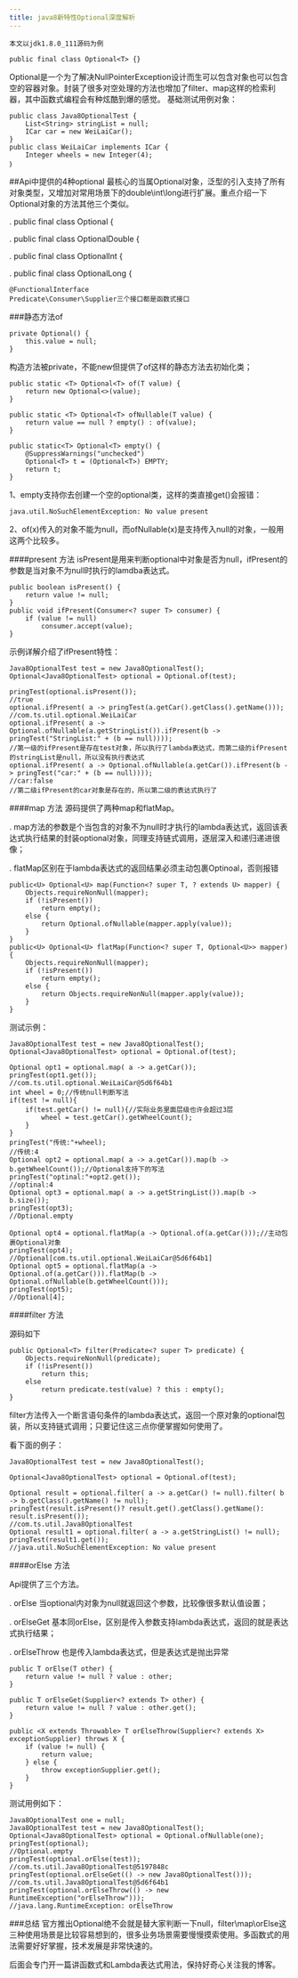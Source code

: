 ```yaml
---
title: java8新特性Optional深度解析
---
```

```
本文以jdk1.8.0_111源码为例
```
```
public final class Optional<T> {}
```
Optional是一个为了解决NullPointerException设计而生可以包含对象也可以包含空的容器对象。封装了很多对空处理的方法也增加了filter、map这样的检索利器，其中函数式编程会有种炫酷到爆的感觉。
基础测试用例对象：
```
public class Java8OptionalTest {
    List<String> stringList = null;
    ICar car = new WeiLaiCar();
}
public class WeiLaiCar implements ICar {
    Integer wheels = new Integer(4);
｝
```
##Api中提供的4种optional
最核心的当属Optional对象，泛型的引入支持了所有对象类型，又增加对常用场景下的double\int\long进行扩展。重点介绍一下Optional对象的方法其他三个类似。

. public final class Optional<T> {

. public final class OptionalDouble {

. public final class OptionalInt {

. public final class OptionalLong {

```
@FunctionalInterface
Predicate\Consumer\Supplier三个接口都是函数式接口
```
###静态方法of
```
private Optional() {
	this.value = null;
}
```
构造方法被private，不能new但提供了of这样的静态方法去初始化类；
```
public static <T> Optional<T> of(T value) {
    return new Optional<>(value);
}

public static <T> Optional<T> ofNullable(T value) {
    return value == null ? empty() : of(value);
}

public static<T> Optional<T> empty() {
    @SuppressWarnings("unchecked")
    Optional<T> t = (Optional<T>) EMPTY;
    return t;
}
```
1、empty支持你去创建一个空的optional类，这样的类直接get()会报错：
```
java.util.NoSuchElementException: No value present
```
2、of(x)传入的对象不能为null，而ofNullable(x)是支持传入null的对象，一般用这两个比较多。

####present 方法
isPresent是用来判断optional中对象是否为null，ifPresent的参数是当对象不为null时执行的lamdba表达式。

```angular2html
public boolean isPresent() {
    return value != null;
}
public void ifPresent(Consumer<? super T> consumer) {
    if (value != null)
        consumer.accept(value);
}
```
示例详解介绍了ifPresent特性：
```angular2html
Java8OptionalTest test = new Java8OptionalTest();
Optional<Java8OptionalTest> optional = Optional.of(test);

pringTest(optional.isPresent());
//true
optional.ifPresent( a -> pringTest(a.getCar().getClass().getName()));
//com.ts.util.optional.WeiLaiCar
optional.ifPresent( a -> Optional.ofNullable(a.getStringList()).ifPresent(b -> pringTest("StringList:" + (b == null))));
//第一级的ifPresent是存在test对象，所以执行了lambda表达式，而第二级的ifPresent的stringList是null，所以没有执行表达式
optional.ifPresent( a -> Optional.ofNullable(a.getCar()).ifPresent(b -> pringTest("car:" + (b == null))));
//car:false
//第二级ifPresent的car对象是存在的，所以第二级的表达式执行了
```
####map 方法
源码提供了两种map和flatMap。

. map方法的参数是个当包含的对象不为null时才执行的lambda表达式，返回该表达式执行结果的封装optional对象，同理支持链式调用，逐层深入和递归递进很像；

. flatMap区别在于lambda表达式的返回结果必须主动包裹Optinoal，否则报错

```angular2html
public<U> Optional<U> map(Function<? super T, ? extends U> mapper) {
    Objects.requireNonNull(mapper);
    if (!isPresent())
        return empty();
    else {
        return Optional.ofNullable(mapper.apply(value));
    }
}
public<U> Optional<U> flatMap(Function<? super T, Optional<U>> mapper) {
    Objects.requireNonNull(mapper);
    if (!isPresent())
        return empty();
    else {
        return Objects.requireNonNull(mapper.apply(value));
    }
}
```
测试示例：

```angular2html
Java8OptionalTest test = new Java8OptionalTest();
Optional<Java8OptionalTest> optional = Optional.of(test);

Optional opt1 = optional.map( a -> a.getCar());
pringTest(opt1.get());
//com.ts.util.optional.WeiLaiCar@5d6f64b1
int wheel = 0;//传统null判断写法
if(test != null){
    if(test.getCar() != null){//实际业务里面层级也许会超过3层
        wheel = test.getCar().getWheelCount();
    }
}
pringTest("传统:"+wheel);
//传统:4
Optional opt2 = optional.map( a -> a.getCar()).map(b -> b.getWheelCount());//Optional支持下的写法
pringTest("optinal:"+opt2.get());
//optinal:4
Optional opt3 = optional.map( a -> a.getStringList()).map(b -> b.size());
pringTest(opt3);
//Optional.empty

Optional opt4 = optional.flatMap(a -> Optional.of(a.getCar()));//主动包裹Optional对象
pringTest(opt4);
//Optional[com.ts.util.optional.WeiLaiCar@5d6f64b1]
Optional opt5 = optional.flatMap(a -> Optional.of(a.getCar())).flatMap(b -> Optional.ofNullable(b.getWheelCount()));
pringTest(opt5);
//Optional[4];
```
####filter 方法

源码如下

```angular2html
public Optional<T> filter(Predicate<? super T> predicate) {
    Objects.requireNonNull(predicate);
    if (!isPresent())
        return this;
    else
        return predicate.test(value) ? this : empty();
}
```
filter方法传入一个断言语句条件的lambda表达式，返回一个原对象的optional包装，所以支持链式调用；只要记住这三点你便掌握如何使用了。

看下面的例子：
```angular2html
Java8OptionalTest test = new Java8OptionalTest();

Optional<Java8OptionalTest> optional = Optional.of(test);

Optional result = optional.filter( a -> a.getCar() != null).filter( b -> b.getClass().getName() != null);
pringTest(result.isPresent()? result.get().getClass().getName(): result.isPresent());
//com.ts.util.Java8OptionalTest
Optional result1 = optional.filter( a -> a.getStringList() != null);
pringTest(result1.get());
//java.util.NoSuchElementException: No value present
```
####orElse 方法

Api提供了三个方法。

. orElse 当optional内对象为null就返回这个参数，比较像很多默认值设置；

. orElseGet 基本同orElse，区别是传入参数支持lambda表达式，返回的就是表达式执行结果；

. orElseThrow 也是传入lambda表达式，但是表达式是抛出异常

```angular2html
public T orElse(T other) {
    return value != null ? value : other;
}

public T orElseGet(Supplier<? extends T> other) {
    return value != null ? value : other.get();
}

public <X extends Throwable> T orElseThrow(Supplier<? extends X> exceptionSupplier) throws X {
    if (value != null) {
        return value;
    } else {
        throw exceptionSupplier.get();
    }
}
```
测试用例如下：

```angular2html
Java8OptionalTest one = null;
Java8OptionalTest test = new Java8OptionalTest();
Optional<Java8OptionalTest> optional = Optional.ofNullable(one);
pringTest(optional);
//Optional.empty
pringTest(optional.orElse(test));
//com.ts.util.Java8OptionalTest@5197848c
pringTest(optional.orElseGet(() -> new Java8OptionalTest()));
//com.ts.util.Java8OptionalTest@5d6f64b1
pringTest(optional.orElseThrow(() -> new RuntimeException("orElseThrow")));
//java.lang.RuntimeException: orElseThrow
```
###总结
   官方推出Optional绝不会就是替大家判断一下null，filter\map\orElse这三种使用场景是比较容易想到的，很多业务场景需要慢慢摸索使用。多函数式的用法需要好好掌握，技术发展是非常快速的。
   
   后面会专门开一篇讲函数式和Lambda表达式用法，保持好奇心关注我的博客。